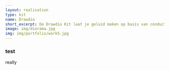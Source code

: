 ```yaml
---
layout: realisation
type: kit
name: Drawdio
short_excerpt: De Drawdio Kit laat je geluid maken op basis van conductiviteit. 
image: img/diorama.jpg
img: img/portfolio/work5.jpg
---
```


### test
really